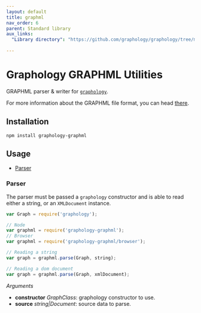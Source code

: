 ```yaml
---
layout: default
title: graphml
nav_order: 6
parent: Standard library
aux_links:
  "Library directory": "https://github.com/graphology/graphology/tree/master/src/graphml"
  
---
```


# Graphology GRAPHML Utilities

GRAPHML parser & writer for [`graphology`](..).

For more information about the GRAPHML file format, you can head [there](http://graphml.graphdrawing.org/).

## Installation

```
npm install graphology-graphml
```

## Usage

- [Parser](#parser)

### Parser

The parser must be passed a `graphology` constructor and is able to read either a string, or an `XMLDocument` instance.

```js
var Graph = require('graphology');

// Node
var graphml = require('graphology-graphml');
// Browser
var graphml = require('graphology-graphml/browser');

// Reading a string
var graph = graphml.parse(Graph, string);

// Reading a dom document
var graph = graphml.parse(Graph, xmlDocument);
```

_Arguments_

- **constructor** _GraphClass_: graphology constructor to use.
- **source** _string|Document_: source data to parse.

